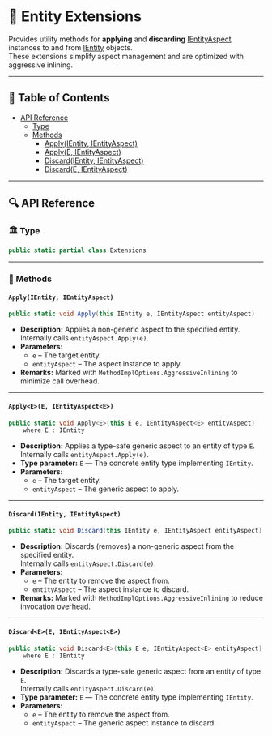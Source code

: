 # 🧩 Entity Extensions

Provides utility methods for **applying** and **discarding** [IEntityAspect](../Aspects/IEntityAspect.md)  
instances to and from [IEntity](../Entities/IEntity.md) objects.  
These extensions simplify aspect management and are optimized with aggressive inlining.

---

## 📑 Table of Contents

- [API Reference](#-api-reference)
    - [Type](#-type)
    - [Methods](#-methods)
        - [Apply(IEntity, IEntityAspect)](#applyientity-ientityaspect)
        - [Apply<E>(E, IEntityAspect<E>)](#applyee-ientityaspecte)
        - [Discard(IEntity, IEntityAspect)](#discardientity-ientityaspect)
        - [Discard<E>(E, IEntityAspect<E>)](#discardee-ientityaspecte)

---

## 🔍 API Reference

### 🏛️ Type

```csharp
public static partial class Extensions
```

---

### 🏹 Methods

#### `Apply(IEntity, IEntityAspect)`

```csharp
public static void Apply(this IEntity e, IEntityAspect entityAspect)
```

- **Description:** Applies a non-generic aspect to the specified entity.  
  Internally calls `entityAspect.Apply(e)`.
- **Parameters:**
    - `e` – The target entity.
    - `entityAspect` – The aspect instance to apply.
- **Remarks:** Marked with `MethodImplOptions.AggressiveInlining` to minimize call overhead.

---

#### `Apply<E>(E, IEntityAspect<E>)`

```csharp
public static void Apply<E>(this E e, IEntityAspect<E> entityAspect)
    where E : IEntity
````

- **Description:** Applies a type-safe generic aspect to an entity of type `E`.  
  Internally calls `entityAspect.Apply(e)`.
- **Type parameter:** `E` — The concrete entity type implementing `IEntity`.
- **Parameters:**
    - `e` – The target entity.
    - `entityAspect` – The generic aspect to apply.

---

#### `Discard(IEntity, IEntityAspect)`

```csharp
public static void Discard(this IEntity e, IEntityAspect entityAspect)
````

- **Description:** Discards (removes) a non-generic aspect from the specified entity.  
  Internally calls `entityAspect.Discard(e)`.
- **Parameters:**
    - `e` – The entity to remove the aspect from.
    - `entityAspect` – The aspect instance to discard.
- **Remarks:** Marked with `MethodImplOptions.AggressiveInlining` to reduce invocation overhead.

---

#### `Discard<E>(E, IEntityAspect<E>)`

```csharp
public static void Discard<E>(this E e, IEntityAspect<E> entityAspect)
    where E : IEntity
````

- **Description:** Discards a type-safe generic aspect from an entity of type `E`.  
  Internally calls `entityAspect.Discard(e)`.
- **Type parameter:** `E` — The concrete entity type implementing `IEntity`.
- **Parameters:**
    - `e` – The entity to remove the aspect from.
    - `entityAspect` – The generic aspect instance to discard.